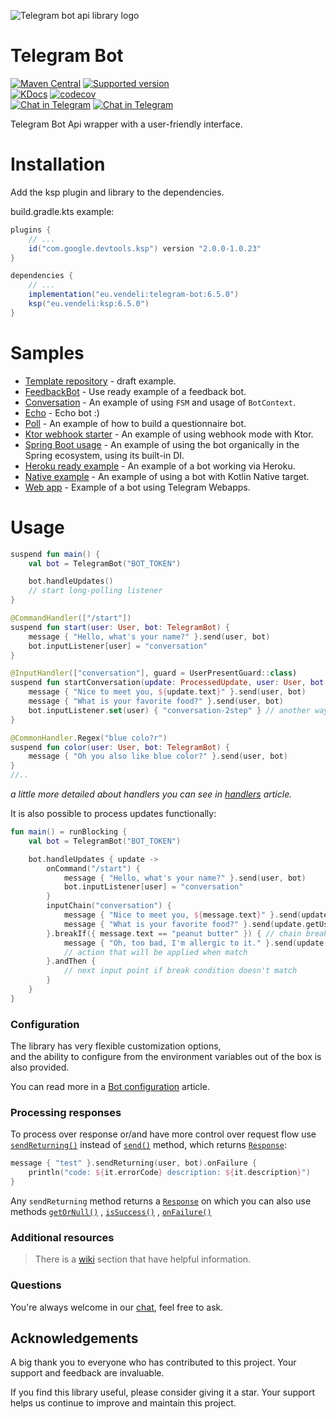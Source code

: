 ![Telegram bot api library logo](https://user-images.githubusercontent.com/3987067/180802441-966bb058-919b-4e1c-82c1-2b210cc9a94e.png)

# Telegram Bot

[![Maven Central](https://img.shields.io/maven-central/v/eu.vendeli/telegram-bot?style=flat&label=Maven&logo=apache-maven)](https://search.maven.org/artifact/eu.vendeli/telegram-bot)
[![Supported version](https://img.shields.io/badge/Bot%20Api-7.7-blue?logo=telegram)](https://core.telegram.org/bots/api#july-7-2024)\
[![KDocs](https://img.shields.io/static/v1?label=Dokka&message=KDocs&color=blue&logo=kotlin)](https://vendelieu.github.io/telegram-bot/)
[![codecov](https://codecov.io/gh/vendelieu/telegram-bot/branch/master/graph/badge.svg?token=xn5xo6fu6r)](https://codecov.io/gh/vendelieu/telegram-bot) \
[![Chat in Telegram](https://img.shields.io/static/v1?label=Telegram&message=Chat&color=blue&logo=telegram)](https://t.me/venny_tgbot)
[![Chat in Telegram](https://img.shields.io/static/v1?label=Telegram&message=Channel&color=blue&logo=telegram)](https://t.me/v_telegramBot)

Telegram Bot Api wrapper with a user-friendly interface.

# Installation

Add the ksp plugin and library to the dependencies.

build.gradle.kts example:

```gradle
plugins {
    // ...
    id("com.google.devtools.ksp") version "2.0.0-1.0.23"
}

dependencies {
    // ...
    implementation("eu.vendeli:telegram-bot:6.5.0")
    ksp("eu.vendeli:ksp:6.5.0")
}
```

# Samples

- [Template repository](https://github.com/vendelieu/telegram-bot_template) - draft example.
- [FeedbackBot](https://github.com/ktgram/feedback-bot) - Use ready example of a feedback bot.
- [Conversation](https://github.com/vendelieu/telegram-bot_template/tree/conversation) - An example of using `FSM` and
  usage of `BotContext`.
- [Echo](https://github.com/vendelieu/telegram-bot_template/tree/echo) - Echo bot :)
- [Poll](https://github.com/vendelieu/telegram-bot_template/tree/poll) - An example of how to build a questionnaire bot.
- [Ktor webhook starter](https://github.com/ktgram/webhook) - An example of using webhook mode
    with Ktor.
- [Spring Boot usage](https://github.com/vendelieu/telegram-bot_template/tree/spring-bot) - An example of using the bot
  organically in the Spring ecosystem, using its built-in DI.
- [Heroku ready example](https://github.com/vendelieu/telegram-bot_template/tree/heroku) - An example of a bot working
  via Heroku.
- [Native example](https://github.com/ktgram/native-example) - An example of using a bot with Kotlin Native target.
- [Web app](https://github.com/ktgram/webapp) - Example of a bot using Telegram Webapps.

</details>

# Usage

```kotlin
suspend fun main() {
    val bot = TelegramBot("BOT_TOKEN")

    bot.handleUpdates()
    // start long-polling listener
}

@CommandHandler(["/start"])
suspend fun start(user: User, bot: TelegramBot) {
    message { "Hello, what's your name?" }.send(user, bot)
    bot.inputListener[user] = "conversation"
}

@InputHandler(["conversation"], guard = UserPresentGuard::class)
suspend fun startConversation(update: ProcessedUpdate, user: User, bot: TelegramBot) {
    message { "Nice to meet you, ${update.text}" }.send(user, bot)
    message { "What is your favorite food?" }.send(user, bot)
    bot.inputListener.set(user) { "conversation-2step" } // another way to set input
}

@CommonHandler.Regex("blue colo?r")
suspend fun color(user: User, bot: TelegramBot) {
    message { "Oh you also like blue color?" }.send(user, bot)
}
//..
```
*a little more detailed about handlers you can see in [handlers](https://github.com/vendelieu/telegram-bot/wiki/Handlers) article.*

It is also possible to process updates functionally:

```kotlin
fun main() = runBlocking {
    val bot = TelegramBot("BOT_TOKEN")

    bot.handleUpdates { update ->
        onCommand("/start") {
            message { "Hello, what's your name?" }.send(user, bot)
            bot.inputListener[user] = "conversation"
        }
        inputChain("conversation") {
            message { "Nice to meet you, ${message.text}" }.send(update.getUser(), bot)
            message { "What is your favorite food?" }.send(update.getUser(), bot)
        }.breakIf({ message.text == "peanut butter" }) { // chain break condition
            message { "Oh, too bad, I'm allergic to it." }.send(update.getUser(), bot)
            // action that will be applied when match
        }.andThen {
            // next input point if break condition doesn't match
        }
    }
}
```


### Configuration

The library has very flexible customization options, \
and the ability to configure from the environment variables out of the box is also provided.

You can read more in a [Bot configuration](https://github.com/vendelieu/telegram-bot/wiki/Bot-configuration) article.

### Processing responses

To process over response or/and have more control over request flow use [`sendReturning()`](https://vendelieu.github.io/telegram-bot/-telegram%20-bot/eu.vendeli.tgbot.interfaces/-action/send-returning.html)
instead of [`send()`](https://vendelieu.github.io/telegram-bot/-telegram%20-bot/eu.vendeli.tgbot.interfaces/-action/send.html) method,
which returns [`Response`](https://vendelieu.github.io/telegram-bot/-telegram%20-bot/eu.vendeli.tgbot.types.internal/-response/index.html):

```kotlin
message { "test" }.sendReturning(user, bot).onFailure {
    println("code: ${it.errorCode} description: ${it.description}")
}
```

Any `sendReturning` method returns
a [`Response`](https://vendelieu.github.io/telegram-bot/-telegram%20-bot/eu.vendeli.tgbot.types.internal/-response/index.html)
on which you can also use
methods [`getOrNull()`](https://vendelieu.github.io/telegram-bot/-telegram%20-bot/eu.vendeli.tgbot.types.internal/get-or-null.html)
, [`isSuccess()`](https://vendelieu.github.io/telegram-bot/-telegram%20-bot/eu.vendeli.tgbot.types.internal/is-success.html)
, [`onFailure()`](https://vendelieu.github.io/telegram-bot/-telegram%20-bot/eu.vendeli.tgbot.types.internal/on-failure.html)

### Additional resources

> There is a [wiki](https://github.com/vendelieu/telegram-bot/wiki) section that have helpful information.

### Questions

You're always welcome in our [chat](https://t.me/venny_tgbot), feel free to ask.

## Acknowledgements

A big thank you to everyone who has contributed to this project. Your support and feedback are invaluable.

If you find this library useful, please consider giving it a star. Your support helps us continue to improve
and maintain this project.
